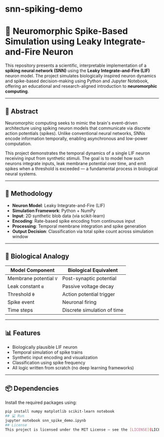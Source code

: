 # snn-spiking-demo
# 🧠 Neuromorphic Spike-Based Simulation using Leaky Integrate-and-Fire Neuron

This repository presents a scientific, interpretable implementation of a **spiking neural network (SNN)** using the **Leaky Integrate-and-Fire (LIF)** neuron model. The project simulates biologically inspired neuron dynamics and spike-based decision-making using Python and Jupyter Notebook, offering an educational and research-aligned introduction to **neuromorphic computing**.

---

## 📌 Abstract

Neuromorphic computing seeks to mimic the brain's event-driven architecture using spiking neuron models that communicate via discrete action potentials (spikes). Unlike conventional neural networks, SNNs encode information temporally, enabling asynchronous and low-power computation.

This project demonstrates the temporal dynamics of a single LIF neuron receiving input from synthetic stimuli. The goal is to model how such neurons integrate inputs, leak membrane potential over time, and emit spikes when a threshold is exceeded — a fundamental process in biological neural systems.

---

## 🔬 Methodology

- **Neuron Model**: Leaky Integrate-and-Fire (LIF)
- **Simulation Framework**: Python + NumPy
- **Input**: 2D synthetic blob data (via scikit-learn)
- **Encoding**: Rate-based spike encoding from continuous input
- **Processing**: Temporal membrane integration and spike generation
- **Output Decision**: Classification via total spike count across simulation window

---

## 🧠 Biological Analogy

| Model Component         | Biological Equivalent       |
|-------------------------|-----------------------------|
| Membrane potential `V`  | Post-synaptic potential     |
| Leak constant `α`       | Passive voltage decay       |
| Threshold `θ`           | Action potential trigger    |
| Spike event             | Neuronal firing             |
| Time steps              | Discrete simulation of time |

---

## 📊 Features

- Biologically plausible LIF neuron
- Temporal simulation of spike trains
- Synthetic input encoding and visualization
- Classification using spike frequency
- All logic written from scratch (no deep learning frameworks)

---

## 📦 Dependencies

Install the required packages using:

```bash
pip install numpy matplotlib scikit-learn notebook
## 💻 Run
jupyter notebook snn_spike_demo.ipynb
## License
This project is licensed under the MIT License – see the [LICENSE](LICENSE) file for details.
